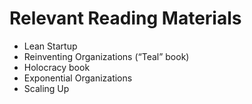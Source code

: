 # Relevant Reading Materials

* Lean Startup
* Reinventing Organizations (“Teal” book)
* Holocracy book
* Exponential Organizations
* Scaling Up
